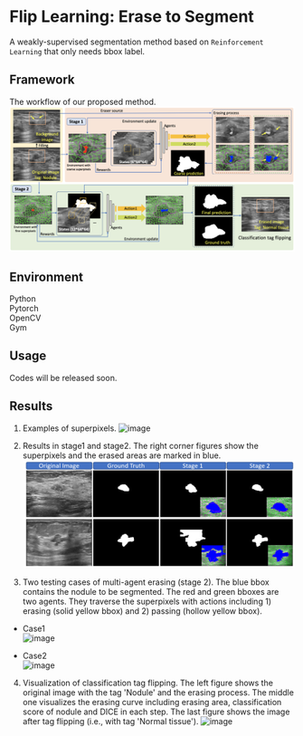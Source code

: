 # Flip Learning: Erase to Segment

A weakly-supervised segmentation method based on `Reinforcement Learning` that only needs bbox label.

## Framework

The workflow of our proposed method. 
![image](https://github.com/goloooo777/flip-learning/blob/main/images/framework.png)

## Environment

Python  
Pytorch  
OpenCV  
Gym  

## Usage

Codes will be released soon.

## Results
1. Examples of superpixels.
![image](https://github.com/goloooo777/flip-learning/blob/main/images/superpixel.png) 

2. Results in stage1 and stage2. The right corner figures show the superpixels and the erased areas are marked in blue.
![image](https://github.com/goloooo777/flip-learning/blob/main/images/result_stage.png) 

3. Two testing cases of multi-agent erasing (stage 2). The blue bbox contains the nodule to be segmented. The red and green bboxes are two agents. They traverse the superpixels with actions including 1) erasing (solid yellow bbox) and 2) passing (hollow yellow bbox).

* Case1  
![image](https://github.com/goloooo777/flip-learning/blob/main/images/1_image.gif) 

* Case2  
![image](https://github.com/goloooo777/flip-learning/blob/main/images/2_image.gif)

4. Visualization  of classification tag flipping. The left figure shows the original image with the tag 'Nodule' and the erasing process. The middle one visualizes the erasing curve including erasing area, classification score of nodule and DICE in each step. The last figure shows the image after tag flipping (i.e., with tag 'Normal tissue'). 
![image](https://github.com/goloooo777/flip-learning/blob/main/images/tag_flipping.gif)


